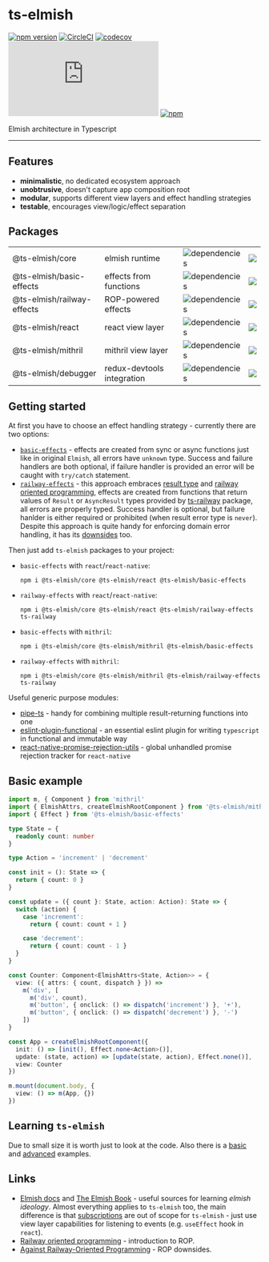 # ts-elmish

[![npm version](https://badge.fury.io/js/%40ts-elmish%2Fcore.svg?t=1495378566925)](https://badge.fury.io/js/%40ts-elmish%2Fcore)
[![CircleCI](https://circleci.com/gh/iyegoroff/ts-elmish.svg?style=svg)](https://circleci.com/gh/iyegoroff/ts-elmish)
[![codecov](https://codecov.io/gh/iyegoroff/ts-elmish/branch/master/graph/badge.svg?t=1520230083925)](https://codecov.io/gh/iyegoroff/ts-elmish)
[![Type Coverage](https://img.shields.io/badge/dynamic/json.svg?label=type-coverage&prefix=%E2%89%A5&suffix=%&query=$.typeCoverage.atLeast&uri=https%3A%2F%2Fraw.githubusercontent.com%2Fiyegoroff%2Fts-elmish%2Fmaster%2Fpackage.json)](https://github.com/plantain-00/type-coverage)
[![npm](https://img.shields.io/npm/l/@ts-elmish/core.svg?t=1495378566925)](https://www.npmjs.com/package/@ts-elmish/core)

<!-- [![devDependencies Status](https://status.david-dm.org/gh/iyegoroff/ts-elmish.svg?type=dev)](https://david-dm.org/iyegoroff/ts-elmish?type=dev) -->

Elmish architecture in Typescript

---

## Features

- <b>minimalistic</b>, no dedicated ecosystem approach
- <b>unobtrusive</b>, doesn't capture app composition root
- <b>modular</b>, supports different view layers and effect handling strategies
- <b>testable</b>, encourages view/logic/effect separation

## Packages

<table>
   <tbody>
      <tr>
         <td>@ts-elmish/core</td>
         <td>elmish runtime</td>
         <td><img alt="dependencies" src="https://img.shields.io/librariesio/release/npm/@ts-elmish/core"></td>
         <td><a href="https://bundlephobia.com/package/@ts-elmish/core" title="min+gzip"><img src="https://badgen.net/bundlephobia/minzip/@ts-elmish/core?label=min+gzip"/></a></td>
         <!-- <td><a href="https://david-dm.org/iyegoroff/ts-elmish?path=packages/core" title="dependencies status"><img src="https://status.david-dm.org/gh/iyegoroff/ts-elmish.svg?path=packages%2Fcore"/></a></td>
         <td><a href="https://david-dm.org/iyegoroff/ts-elmish?path=packages/core&type=dev" title="devDependencies status"><img src="https://status.david-dm.org/gh/iyegoroff/ts-elmish.svg?path=packages%2Fcore&type=dev"/></a></td> -->
      </tr>
      <tr>
         <td>@ts-elmish/basic-effects</td>
         <td>effects from functions</td>
         <td><img alt="dependencies" src="https://img.shields.io/librariesio/release/npm/@ts-elmish/basic-effects"></td>
         <td><a href="https://bundlephobia.com/package/@ts-elmish/basic-effects" title="min+gzip"><img src="https://badgen.net/bundlephobia/minzip/@ts-elmish/basic-effects?label=min+gzip"/></a></td>
         <!-- <td><a href="https://david-dm.org/iyegoroff/ts-elmish?path=packages/basic-effects" title="dependencies status"><img src="https://status.david-dm.org/gh/iyegoroff/ts-elmish.svg?path=packages%2Fbasic-effects"/></a></td>
         <td><a href="https://david-dm.org/iyegoroff/ts-elmish?path=packages/basic-effects&type=dev" title="devDependencies status"><img src="https://status.david-dm.org/gh/iyegoroff/ts-elmish.svg?path=packages%2Fbasic-effects&type=dev"/></a></td> -->
      </tr>
      <tr>
         <td>@ts-elmish/railway-effects</td>
         <td>ROP-powered effects</td>
         <td><img alt="dependencies" src="https://img.shields.io/librariesio/release/npm/@ts-elmish/railway-effects"></td>
         <td><a href="https://bundlephobia.com/package/@ts-elmish/railway-effects" title="min+gzip"><img src="https://badgen.net/bundlephobia/minzip/@ts-elmish/railway-effects?label=min+gzip"/></a></td>
         <!-- <td><a href="https://david-dm.org/iyegoroff/ts-elmish?path=packages/railway-effects" title="dependencies status"><img src="https://status.david-dm.org/gh/iyegoroff/ts-elmish.svg?path=packages%2Frailway-effects"/></a></td>
         <td><a href="https://david-dm.org/iyegoroff/ts-elmish?path=packages/railway-effects&type=dev" title="devDependencies status"><img src="https://status.david-dm.org/gh/iyegoroff/ts-elmish.svg?path=packages%2Frailway-effects&type=dev"/></a></td> -->
      </tr>
      <tr>
         <td>@ts-elmish/react</td>
         <td>react view layer</td>
         <td><img alt="dependencies" src="https://img.shields.io/librariesio/release/npm/@ts-elmish/react"></td>
         <td><a href="https://bundlephobia.com/package/@ts-elmish/react" title="min+gzip"><img src="https://badgen.net/bundlephobia/minzip/@ts-elmish/react?label=min+gzip"/></a></td>
         <!-- <td><a href="https://david-dm.org/iyegoroff/ts-elmish?path=packages/react" title="dependencies status"><img src="https://status.david-dm.org/gh/iyegoroff/ts-elmish.svg?path=packages%2Freact"/></a></td>
         <td><a href="https://david-dm.org/iyegoroff/ts-elmish?path=packages/react&type=dev" title="devDependencies status"><img src="https://status.david-dm.org/gh/iyegoroff/ts-elmish.svg?path=packages%2Freact&type=dev"/></a></td> -->
      </tr>
      <tr>
         <td>@ts-elmish/mithril</td>
         <td>mithril view layer</td>
         <td><img alt="dependencies" src="https://img.shields.io/librariesio/release/npm/@ts-elmish/mithril"></td>
         <td><a href="https://bundlephobia.com/package/@ts-elmish/mithril" title="min+gzip"><img src="https://badgen.net/bundlephobia/minzip/@ts-elmish/mithril?label=min+gzip"/></a></td>
         <!-- <td><a href="https://david-dm.org/iyegoroff/ts-elmish?path=packages/mithril" title="dependencies status"><img src="https://status.david-dm.org/gh/iyegoroff/ts-elmish.svg?path=packages%2Fmithril"/></a></td>
         <td><a href="https://david-dm.org/iyegoroff/ts-elmish?path=packages/mithril&type=dev" title="devDependencies status"><img src="https://status.david-dm.org/gh/iyegoroff/ts-elmish.svg?path=packages%2Fmithril&type=dev"/></a></td> -->
      </tr>
      <tr>
         <td>@ts-elmish/debugger</td>
         <td>redux-devtools integration</td>
         <td><img alt="dependencies" src="https://img.shields.io/librariesio/release/npm/@ts-elmish/debugger"></td>
         <td><a href="https://bundlephobia.com/package/@ts-elmish/debugger" title="min+gzip"><img src="https://badgen.net/bundlephobia/minzip/@ts-elmish/debugger?label=min+gzip"/></a></td>
      </tr>
   </tbody>
</table>

## Getting started

At first you have to choose an effect handling strategy - currently there are two options:

- [`basic-effects`](/packages/basic-effects) - effects are created from sync or async functions just like in original `Elmish`, all errors have `unknown` type. Success and failure handlers are both optional, if failure handler is provided an error will be caught with `try/catch` statement.
- [`railway-effects`](/packages/railway-effects) - this approach embraces [result type](https://en.wikipedia.org/wiki/Result_type) and [railway oriented programming](https://fsharpforfunandprofit.com/posts/recipe-part2/), effects are created from functions that return values of `Result` or `AsyncResult` types provided by [ts-railway](https://github.com/iyegoroff/ts-railway) package, all errors are properly typed. Success handler is optional, but failure hanlder is either required or prohibited (when result error type is `never`). Despite this approach is quite handy for enforcing domain error handling, it has its [downsides](https://fsharpforfunandprofit.com/posts/against-railway-oriented-programming/) too.

Then just add `ts-elmish` packages to your project:

- `basic-effects` with `react`/`react-native`:

  ```
  npm i @ts-elmish/core @ts-elmish/react @ts-elmish/basic-effects
  ```

- `railway-effects` with `react`/`react-native`:

  ```
  npm i @ts-elmish/core @ts-elmish/react @ts-elmish/railway-effects ts-railway
  ```

- `basic-effects` with `mithril`:

  ```
  npm i @ts-elmish/core @ts-elmish/mithril @ts-elmish/basic-effects
  ```

- `railway-effects` with `mithril`:
  ```
  npm i @ts-elmish/core @ts-elmish/mithril @ts-elmish/railway-effects ts-railway
  ```

Useful generic purpose modules:

- [pipe-ts](https://github.com/unsplash/pipe-ts) - handy for combining multiple result-returning functions into one
- [eslint-plugin-functional](https://github.com/jonaskello/eslint-plugin-functional) - an essential eslint plugin for writing `typescript` in functional and immutable way
- [react-native-promise-rejection-utils](https://github.com/iyegoroff/react-native-promise-rejection-utils/) - global unhandled promise rejection tracker for `react-native`

## Basic example

```typescript
import m, { Component } from 'mithril'
import { ElmishAttrs, createElmishRootComponent } from '@ts-elmish/mithril'
import { Effect } from '@ts-elmish/basic-effects'

type State = {
  readonly count: number
}

type Action = 'increment' | 'decrement'

const init = (): State => {
  return { count: 0 }
}

const update = ({ count }: State, action: Action): State => {
  switch (action) {
    case 'increment':
      return { count: count + 1 }

    case 'decrement':
      return { count: count - 1 }
  }
}

const Counter: Component<ElmishAttrs<State, Action>> = {
  view: ({ attrs: { count, dispatch } }) =>
    m('div', [
      m('div', count),
      m('button', { onclick: () => dispatch('increment') }, '+'),
      m('button', { onclick: () => dispatch('decrement') }, '-')
    ])
}

const App = createElmishRootComponent({
  init: () => [init(), Effect.none<Action>()],
  update: (state, action) => [update(state, action), Effect.none()],
  view: Counter
})

m.mount(document.body, {
  view: () => m(App, {})
})
```

## Learning `ts-elmish`

Due to small size it is worth just to look at the code. Also there is a [basic](examples/counters-mithril) and [advanced](examples/todos-react) examples.

## Links

- [Elmish docs](https://elmish.github.io/elmish/) and [The Elmish Book](https://zaid-ajaj.github.io/the-elmish-book/#/) - useful sources for learning <i>elmish ideology</i>. Almost everything applies to `ts-elmish` too, the main difference is that [subscriptions](https://elmish.github.io/elmish/subscriptions.html) are out of scope for `ts-elmish` - just use view layer capabilities for listening to events (e.g. `useEffect` hook in `react`).
- [Railway oriented programming](https://fsharpforfunandprofit.com/posts/recipe-part2/) - introduction to ROP.
- [Against Railway-Oriented Programming](https://fsharpforfunandprofit.com/posts/against-railway-oriented-programming/) - ROP downsides.
